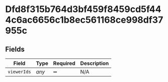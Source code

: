 # Dfd8f315b764d3bf459f8459cd5f444c6ac6656c1b8ec561168ce998df37955c


## Fields

| Field              | Type               | Required           | Description        |
| ------------------ | ------------------ | ------------------ | ------------------ |
| `viewerIds`        | *any*              | :heavy_minus_sign: | N/A                |